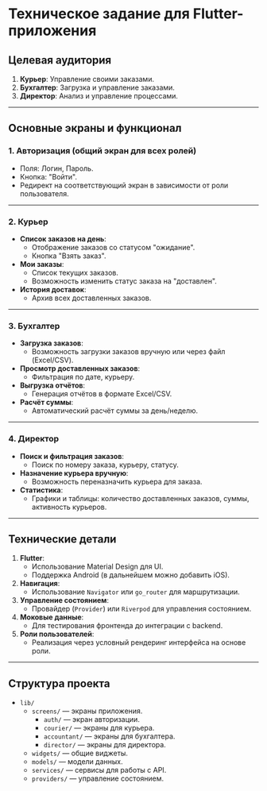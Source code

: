 # Техническое задание для Flutter-приложения

## Целевая аудитория
1. **Курьер**: Управление своими заказами.
2. **Бухгалтер**: Загрузка и управление заказами.
3. **Директор**: Анализ и управление процессами.

---

## Основные экраны и функционал

### 1. Авторизация (общий экран для всех ролей)
- Поля: Логин, Пароль.
- Кнопка: "Войти".
- Редирект на соответствующий экран в зависимости от роли пользователя.

---

### 2. Курьер
- **Список заказов на день**:
  - Отображение заказов со статусом "ожидание".
  - Кнопка "Взять заказ".
- **Мои заказы**:
  - Список текущих заказов.
  - Возможность изменить статус заказа на "доставлен".
- **История доставок**:
  - Архив всех доставленных заказов.

---

### 3. Бухгалтер
- **Загрузка заказов**:
  - Возможность загрузки заказов вручную или через файл (Excel/CSV).
- **Просмотр доставленных заказов**:
  - Фильтрация по дате, курьеру.
- **Выгрузка отчётов**:
  - Генерация отчётов в формате Excel/CSV.
- **Расчёт суммы**:
  - Автоматический расчёт суммы за день/неделю.

---

### 4. Директор
- **Поиск и фильтрация заказов**:
  - Поиск по номеру заказа, курьеру, статусу.
- **Назначение курьера вручную**:
  - Возможность переназначить курьера для заказа.
- **Статистика**:
  - Графики и таблицы: количество доставленных заказов, суммы, активность курьеров.

---

## Технические детали
1. **Flutter**:
   - Использование Material Design для UI.
   - Поддержка Android (в дальнейшем можно добавить iOS).
2. **Навигация**:
   - Использование `Navigator` или `go_router` для маршрутизации.
3. **Управление состоянием**:
   - Провайдер (`Provider`) или `Riverpod` для управления состоянием.
4. **Моковые данные**:
   - Для тестирования фронтенда до интеграции с backend.
5. **Роли пользователей**:
   - Реализация через условный рендеринг интерфейса на основе роли.

---

## Структура проекта
- `lib/`
  - `screens/` — экраны приложения.
    - `auth/` — экран авторизации.
    - `courier/` — экраны для курьера.
    - `accountant/` — экраны для бухгалтера.
    - `director/` — экраны для директора.
  - `widgets/` — общие виджеты.
  - `models/` — модели данных.
  - `services/` — сервисы для работы с API.
  - `providers/` — управление состоянием.